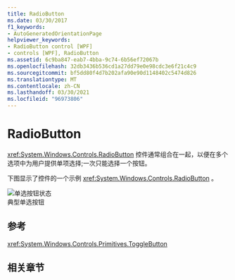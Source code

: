 ```yaml
---
title: RadioButton
ms.date: 03/30/2017
f1_keywords:
- AutoGeneratedOrientationPage
helpviewer_keywords:
- RadioButton control [WPF]
- controls [WPF], RadioButton
ms.assetid: 6c9ba847-eab7-4bba-9c74-6b56ef72067b
ms.openlocfilehash: 32db3436b536cd1a27dd79e0e98cdc3e6f21c4c9
ms.sourcegitcommit: bf5dd80f4d7b202afa90e90d1148402c5474d826
ms.translationtype: MT
ms.contentlocale: zh-CN
ms.lasthandoff: 03/30/2021
ms.locfileid: "96973806"
---
```

# <a name="radiobutton"></a>RadioButton
<xref:System.Windows.Controls.RadioButton> 控件通常组合在一起，以便在多个选项中为用户提供单项选择;一次只能选择一个按钮。  
  
 下图显示了控件的一个示例 <xref:System.Windows.Controls.RadioButton> 。  
  
 ![单选按钮状态](./media/ss-ctl-radiobuttons.gif "SS_CTL_radiobuttons")  
典型单选按钮  
  
## <a name="reference"></a>参考  
 <xref:System.Windows.Controls.Primitives.ToggleButton>  
  
## <a name="related-sections"></a>相关章节

